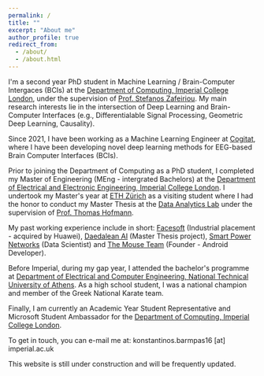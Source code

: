 ```yaml
---
permalink: /
title: ""
excerpt: "About me"
author_profile: true
redirect_from: 
  - /about/
  - /about.html
---
```


I'm a second year PhD student in Machine Learning / Brain-Computer Intergaces (BCIs) at the [Department of Computing, Imperial College London](https://www.imperial.ac.uk/computing), under the supervision of [Prof. Stefanos Zafeiriou](https://wp.doc.ic.ac.uk/szafeiri/). My main research interests lie in the intersection of Deep Learning and Brain-Computer Interfaces (e.g., Differentialable Signal Processing, Geometric Deep Learning, Causality).  

Since 2021, I have been working as a Machine Learning Engineer at [Cogitat](https://cogitat.io), where I have been developing novel deep learning methods for EEG-based Brain Computer Interfaces (BCIs).

Prior to joining the Department of Computing as a PhD student, I completed my Master of Engineering (MEng - intergrated Bachelors) at the [Department of Electrical and Electronic Engineering, Imperial College London](https://www.imperial.ac.uk/electrical-engineering/). I undertook my Master's year at [ETH Zürich](https://www.ethz.ch/de.html) as a visiting student where I had the honor to conduct my Master Thesis at the [Data Analytics Lab](http://www.da.inf.ethz.ch) under the supervision of [Prof. Thomas Hofmann](https://inf.ethz.ch/people/person-detail.hofmann.html). 

My past working experience include in short: [Facesoft](http://facesoft.io) (Industrial placement - acquired by Huawei), [Daedalean AI](https://daedalean.ai) (Master Thesis project), [Smart Power Networks](https://smpnetworks.com) (Data Scientist) and [The Mouse Team](https://themouseteam.github.io) (Founder - Android Developer).

Before Imperial, during my gap year, I attended the bachelor's programme at [Department of Electrical and Computer Engineering, National Technical University of Athens](https://www.ece.ntua.gr/gr). As a high school student, I was a national champion and member of the Greek National Karate team.

Finally, I am currently an Academic Year Student Representative and Microsoft Student Ambassador for the [Department of Computing, Imperial College London](https://www.imperial.ac.uk/computing).

To get in touch, you can e-mail me at: konstantinos.barmpas16 [at] imperial.ac.uk

This website is still under construction and will be frequently updated.
